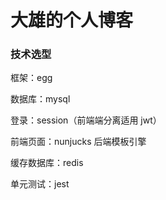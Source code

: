 # 大雄的个人博客

### 技术选型

框架：egg

数据库：mysql

登录：session（前端端分离适用 jwt）

前端页面：nunjucks 后端模板引擎

缓存数据库：redis

单元测试：jest
